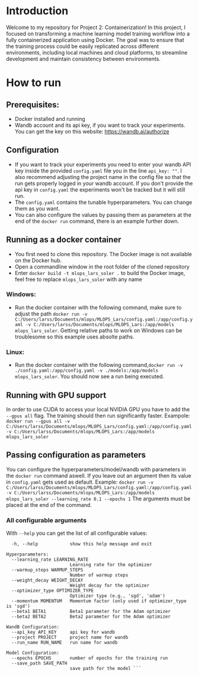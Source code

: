 # Introduction
Welcome to my repository for Project 2: Containerization! In this project, I focused on transforming a machine learning model training workflow into a fully containerized application using Docker. The goal was to ensure that the training process could be easily replicated across different environments, including local machines and cloud platforms, to streamline development and maintain consistency between environments.

# How to run
## Prerequisites:
- Docker installed and running
- Wandb account and its api key, if you want to track your experiments. You can get the key on this website: https://wandb.ai/authorize

## Configuration
- If you want to track your experiments you need to enter your wandb API key inside the provided ```config.yaml``` file you in the line ```api_key: ""```. I also recommend adjusting the project name in the config file so that the run gets properly logged in your wandb account. If you don't provide the api key in ```config.yaml``` the experiments won't be tracked but it will still run.
- The ```config.yaml``` contains the tunable hyperparameters. You can change them as you want.
- You can also configure the values by passing them as parameters at the end of the  ```docker run``` command, there is an example further down.

## Running as a docker container
- You first need to clone this repository. The Docker image is not available on the Docker hub.
- Open a commandline window in the root folder of the cloned repository
- Enter ```docker build -t mlops_lars_soler .``` to build the Docker image, feel free to replace ```mlops_lars_soler``` with any name
### Windows:
- Run the docker container with the following command, make sure to adjust the path ```docker run -v C:/Users/larss/Documents/mlops/MLOPS_Lars/config.yaml:/app/config.yaml -v C:/Users/larss/Documents/mlops/MLOPS_Lars:/app/models mlops_lars_soler```. Getting relative paths to work on Windows can be troublesome so this example uses absolte paths.

### Linux:
- Run the docker container with the following command,```docker run -v ./config.yaml:/app/config.yaml -v ./models:/app/models mlops_lars_soler```.
You should now see a run being executed. 

## Running with GPU support
In order to use CUDA to access your local NVIDIA GPU you have to add the ```--gpus all``` flag. The training should then run significantly faster.
Exampole: ```docker run --gpus all -v C:/Users/larss/Documents/mlops/MLOPS_Lars/config.yaml:/app/config.yaml -v C:/Users/larss/Documents/mlops/MLOPS_Lars:/app/models mlops_lars_soler```

## Passing configuration as parameters
You can configure the hyperparameters/model/wandb with parameters in the ```docker run``` command aswell. If you leave out an argument then its value in ```config.yaml``` gets used as default. 
Example: ```docker run -v C:/Users/larss/Documents/mlops/MLOPS_Lars/config.yaml:/app/config.yaml -v C:/Users/larss/Documents/mlops/MLOPS_Lars:/app/models mlops_lars_soler --learning_rate 0.1 --epochs 1```
The arguments must be placed at the end of the command.

### All configurable arguments
With ```--help``` you can get the list of all configurable values:
```options:
  -h, --help            show this help message and exit

Hyperparameters:
  --learning_rate LEARNING_RATE
                        Learning rate for the optimizer
  --warmup_steps WARMUP_STEPS
                        Number of warmup steps
  --weight_decay WEIGHT_DECAY
                        Weight decay for the optimizer
  --optimizer_type OPTIMIZER_TYPE
                        Optimizer type (e.g., 'sgd', 'adam')
  --momentum MOMENTUM   Momentum factor (only used if optimizer_type is 'sgd')
  --beta1 BETA1         Beta1 parameter for the Adam optimizer
  --beta2 BETA2         Beta2 parameter for the Adam optimizer

WandB Configuration:
  --api_key API_KEY     api key for wandb
  --project PROJECT     project name for wandb
  --run_name RUN_NAME   run name for wandb

Model Configuration:
  --epochs EPOCHS       number of epochs for the training run
  --save_path SAVE_PATH
                        save path for the model ```
